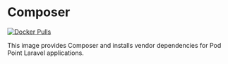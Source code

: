 Composer
=====================
[![Docker Pulls](https://img.shields.io/docker/pulls/podpoint/composer.svg?maxAge=2592000)]()

This image provides Composer and installs vendor dependencies for Pod Point Laravel applications.

